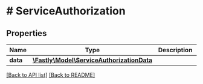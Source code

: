 # # ServiceAuthorization

## Properties

Name | Type | Description | Notes
------------ | ------------- | ------------- | -------------
**data** | [**\Fastly\Model\ServiceAuthorizationData**](ServiceAuthorizationData.md) |  | [optional]

[[Back to API list]](../../README.md#endpoints) [[Back to README]](../../README.md)
